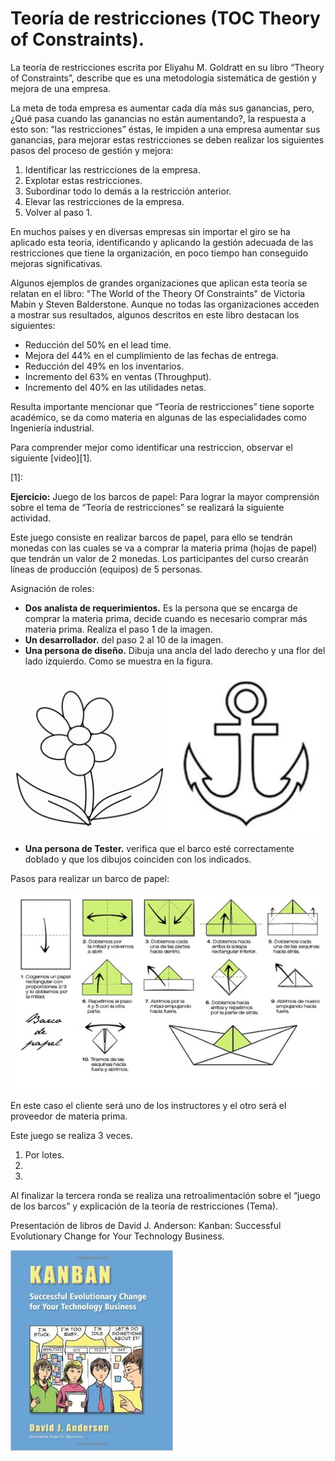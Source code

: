 # Teoría de restricciones (TOC Theory of Constraints).

La teoría de restricciones escrita por Eliyahu M. Goldratt en su libro “Theory of Constraints”, describe que es una metodología sistemática de gestión y mejora de una empresa.

La meta de toda empresa es aumentar cada día más sus ganancias, pero, ¿Qué pasa cuando las ganancias no están aumentando?, la respuesta a esto son: “las restricciones” éstas, le impiden a una empresa aumentar sus ganancias, para mejorar estas restricciones se deben realizar los siguientes pasos del proceso de gestión y mejora:

1. Identificar las restricciones de la empresa.
2. Explotar estas restricciones.
3. Subordinar todo lo demás a la restricción anterior.
4. Elevar las restricciones de la empresa.
5. Volver al paso 1.

En muchos países y en diversas empresas sin importar el giro se ha aplicado esta teoría, identificando y aplicando la gestión adecuada de las restricciones que tiene la organización, en poco tiempo han conseguido mejoras significativas.

Algunos ejemplos de grandes organizaciones que aplican esta teoría se relatan en el libro: "The World of the Theory Of Constraints" de Victoria Mabin y Steven Balderstone. Aunque no todas las organizaciones acceden a mostrar sus resultados, algunos descritos en este libro destacan los siguientes:

* Reducción del 50% en el lead time.
* Mejora del 44% en el cumplimiento de las fechas de entrega.
* Reducción del 49% en los inventarios.
* Incremento del 63% en ventas (Throughput).
* Incremento del 40% en las utilidades netas.


Resulta importante mencionar que “Teoría de restricciones”  tiene soporte académico, se da como materia en algunas de las especialidades como Ingeniería industrial.

Para comprender mejor como identificar una restriccion, observar el siguiente [video][1].

[1]: 

__Ejercicio:__ Juego de los barcos de papel: 
Para lograr la mayor comprensión sobre el tema de “Teoría de restricciones” se realizará la siguiente actividad.

Este juego consiste en realizar barcos de papel, para ello se tendrán monedas con las cuales se va a comprar la materia prima (hojas de papel) que tendrán un valor de 2 monedas. Los participantes del curso crearán líneas de producción (equipos) de 5 personas.

Asignación de roles:

* __Dos analista de requerimientos.__ Es la persona que se encarga de comprar la materia prima, decide cuando es necesario comprar más materia prima. Realiza el paso 1 de la imagen.
* __Un desarrollador.__ del paso 2 al 10 de la imagen.
* __Una persona de diseño.__ Dibuja una ancla del lado derecho y una flor del lado izquierdo. Como se muestra en la figura.

![Flor del lado izquierdo Y ancla del lado derecho](images/anclayflor.jpg)

* __Una persona de Tester.__ verifica que el barco esté correctamente doblado y que los dibujos coinciden con los indicados.

Pasos para realizar un barco de papel:

![Imagen que muestra como hacer un barco de papel](images/barcodepapel.jpg)

En este caso el cliente será uno de los instructores y el otro será el proveedor de materia prima.

Este juego se realiza 3 veces.

1. Por lotes.
2. 
3.
 
Al finalizar la tercera ronda se realiza una retroalimentación sobre el “juego de los barcos” y explicación de la teoría de restricciones (Tema).

Presentación de libros de David J. Anderson: Kanban: Successful Evolutionary Change for Your Technology Business.

![Libro Kanban](images/kanban.jpg)
